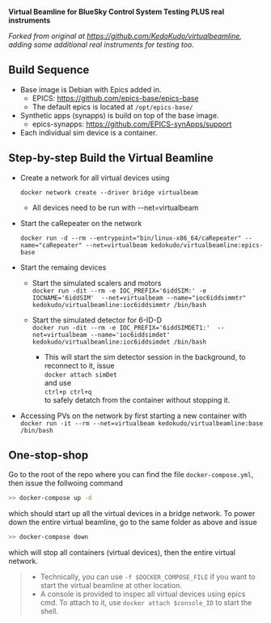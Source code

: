 __Virtual Beamline for BlueSky Control System Testing PLUS real instruments__

*Forked from original at https://github.com/KedoKudo/virtualbeamline, adding some additional real instruments for testing too.*

## Build Sequence
* Base image is Debian with Epics added in.
    * EPICS: https://github.com/epics-base/epics-base
    * The default epics is located at `/opt/epics-base/`
* Synthetic apps (synapps) is build on top of the base image.
    * epics-synapps: https://github.com/EPICS-synApps/support
* Each individual sim device is a container.


## Step-by-step Build the Virtual Beamline
* Create a network for all virtual devices using

    `docker network create --driver bridge virtualbeam`
    
    * All devices need to be run with --net=virtualbeam
* Start the caRepeater on the network

    `docker run -d --rm --entrypoint="bin/linux-x86_64/caRepeater" --name="caRepeater" --net=virtualbeam kedokudo/virtualbeamline:epics-base`

* Start the remaing devices
    * Start the simulated scalers and motors  
    `docker run -dit --rm -e IOC_PREFIX='6iddSIM:' -e IOCNAME='6iddSIM'  --net=virtualbeam --name="ioc6iddsimmtr" kedokudo/virtualbeamline:ioc6iddsimmtr /bin/bash`

    * Start the simulated detector for 6-ID-D  
    `docker run -dit --rm -e IOC_PREFIX='6iddSIMDET1:'  --net=virtualbeam --name='ioc6iddsimdet' kedokudo/virtualbeamline:ioc6iddsimdet /bin/bash`
        * This will start the sim detector session in the background, to reconnect to it, issue  
            `docker attach simDet`  
        and use  
            `ctrl+p ctrl+q`  
        to safely detatch from the container without stopping it.

* Accessing PVs on the network by first starting a new container with  
    `docker run -it --rm --net=virtualbeam kedokudo/virtualbeamline:base /bin/bash`  


## One-stop-shop

Go to the root of the repo where you can find the file `docker-compose.yml`, then issue the follwoing command

```bash
>> docker-compose up -d
```

which should start up all the virtual devices in a bridge network.  To power down the entire virtual beamline, go to the same folder as above and issue

```bash
>> docker-compose down
```

which will stop all containers (virtual devices), then the entire virtual network.

> * Technically, you can use `-f $DOCKER_COMPOSE_FILE` if you want to start the virtual beamline at other location.  
> * A console is provided to inspec all virtual devices using epics cmd.  To attach to it, use `docker attach $console_ID` to start the shell.
